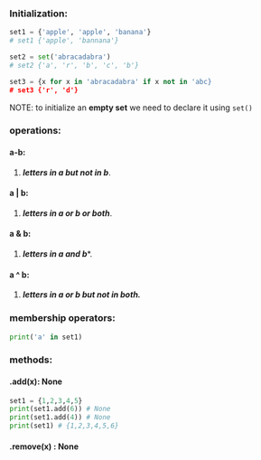 ### Initialization:
```python
set1 = {'apple', 'apple', 'banana'}
# set1 {'apple', 'bannana'}

set2 = set('abracadabra')
# set2 {'a', 'r', 'b', 'c', 'b'}

set3 = {x for x in 'abracadabra' if x not in 'abc}
# set3 {'r', 'd'}
```
NOTE: to initialize an **empty set** we need to declare it using `set()`

### operations:
#### a-b:
1. ***letters in a but not in b***.
#### a | b:
1. ***letters in a or b or both***.
#### a & b:
1. ***letters in a and b****.
#### a ^ b:
1. ***letters in a or b but not in both.***
### membership operators:
```python
print('a' in set1)
```

### methods:

#### .add(x): None
```python
set1 = {1,2,3,4,5}
print(set1.add(6)) # None
print(set1.add(4)) # None
print(set1) # {1,2,3,4,5,6}
```

#### .remove(x) : None




